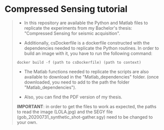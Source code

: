 # Compressed Sensing tutorial

> - In this repository are available the Python and Matlab files to replicate the experiments from my Bachelor's thesis: "Compressed Sensing for seismic acquisition".
>
> - Additionally, csDockerfile is a dockerfile constructed with the dependencies needed to replicate the Python routines. In order to build an image with it, you have to run the following command:
> ```
> docker build -f (path to csDockerfile) (path to context)
> ```
>
> - The Matlab functions needed to replicate the scripts are also available to download in the "Matlab_dependencies" folder. (once downloaded, you need to add to the path the folder "Matlab_dependencies").
>
> - Also, you can find the PDF version of my thesis.
>
> **IMPORTANT**: in order to get the files to work as expected, the paths to read the image (LOLA.jpg) and the SEGY file (gob_20200731_synthetic_shot-gather.sgy) need to be changed to your own.
